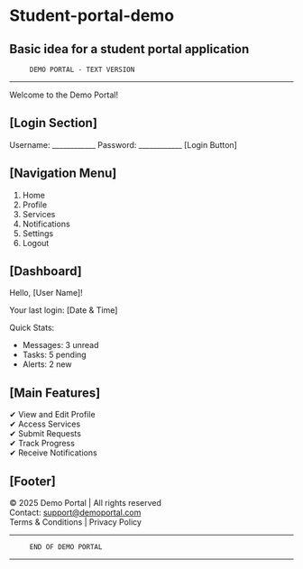 # Student-portal-demo
Basic idea for a student portal application
----------------------------------------
         DEMO PORTAL - TEXT VERSION
----------------------------------------

Welcome to the Demo Portal!

[Login Section]
----------------
Username: ____________
Password: ____________
[Login Button]

[Navigation Menu]
-------------------
1. Home
2. Profile
3. Services
4. Notifications
5. Settings
6. Logout

[Dashboard]
-------------
Hello, [User Name]!

Your last login: [Date & Time]

Quick Stats:
- Messages: 3 unread
- Tasks: 5 pending
- Alerts: 2 new

[Main Features]
-----------------
✔ View and Edit Profile  
✔ Access Services  
✔ Submit Requests  
✔ Track Progress  
✔ Receive Notifications  

[Footer]
----------
© 2025 Demo Portal | All rights reserved  
Contact: support@demoportal.com  
Terms & Conditions | Privacy Policy

----------------------------------------
         END OF DEMO PORTAL
----------------------------------------
